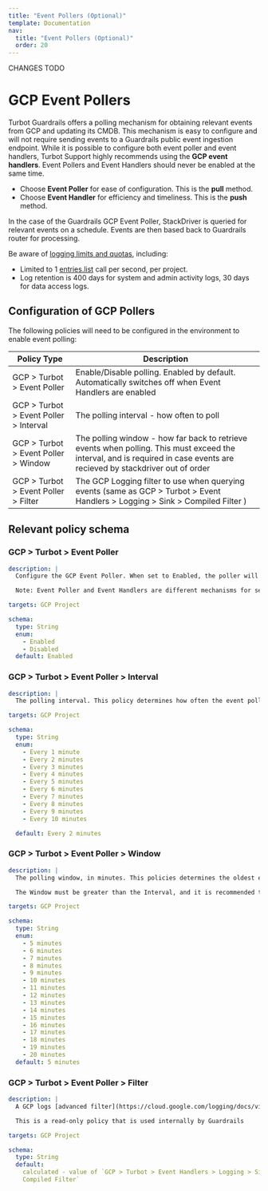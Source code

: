 ```yaml
---
title: "Event Pollers (Optional)"
template: Documentation
nav:
  title: "Event Pollers (Optional)"
  order: 20
---
```


CHANGES TODO

# GCP Event Pollers

Turbot Guardrails offers a polling mechanism for obtaining relevant events from GCP and
updating its CMDB. This mechanism is easy to configure and will not require
sending events to a Guardrails public event ingestion endpoint. While it is
possible to configure both event poller and event handlers, Turbot Support highly
recommends using the **GCP event handlers**. Event Pollers and Event Handlers
should never be enabled at the same time.

- Choose **Event Poller** for ease of configuration. This is the **pull**
  method.
- Choose **Event Handler** for efficiency and timeliness. This is the **push**
  method.

In the case of the Guardrails GCP Event Poller, StackDriver is queried for relevant
events on a schedule.  Events are then based back to Guardrails router for processing.

<div className="alert alert-info font-weight-bold">
  <p>Be aware of <a href="https://cloud.google.com/logging/quotas">logging limits and quotas</a>, including:</p>
<ul>
  <li>Limited to 1 <a href="https://cloud.google.com/logging/docs/reference/v2/rest/v2/entries/list">entries.list</a> call per second, per project.</li>
  <li>Log retention is 400 days for system and admin activity logs, 30 days for data
access logs.</li>
</ul>
</div>

## Configuration of GCP Pollers

The following policies will need to be configured in the environment to enable
event polling:

| Policy Type                            | Description                                                                                                                                                             |
| -------------------------------------- |-------------------------------------------------------------------------------------------------------------------------------------------------------------------------|
| GCP > Turbot > Event Poller            | Enable/Disable polling. Enabled by default.  Automatically switches off when Event Handlers are enabled                                                                 |
| GCP > Turbot > Event Poller > Interval | The polling interval - how often to poll                                                                                                                                |
| GCP > Turbot > Event Poller > Window   | The polling window - how far back to retrieve events when polling. This must exceed the interval, and is required in case events are recieved by stackdriver out of order |
| GCP > Turbot > Event Poller > Filter   | The GCP Logging filter to use when querying events (same as GCP > Turbot > Event Handlers > Logging > Sink > Compiled Filter )                                          |

## Relevant policy schema

### GCP > Turbot > Event Poller

```yml
description: |
  Configure the GCP Event Poller. When set to Enabled, the poller will run at the interval specified to retrieve the latest events and forward them to Guardrails for further processing.

  Note: Event Poller and Event Handlers are different mechanisms for sending information to Guardrails. You should enable one or the other, but not both.

targets: GCP Project

schema:
  type: String
  enum:
    - Enabled
    - Disabled
  default: Enabled
```

### GCP > Turbot > Event Poller > Interval

```yml
description: |
  The polling interval. This policy determines how often the event poller will run.

targets: GCP Project

schema:
  type: String
  enum:
    - Every 1 minute
    - Every 2 minutes
    - Every 3 minutes
    - Every 4 minutes
    - Every 5 minutes
    - Every 6 minutes
    - Every 7 minutes
    - Every 8 minutes
    - Every 9 minutes
    - Every 10 minutes

  default: Every 2 minutes
```

### GCP > Turbot > Event Poller > Window

```yml
description: |
  The polling window, in minutes. This policies determines the oldest events the event poller will retrieve. For example, setting the window to '5 minutes' will cause the poller to retrieve all events from the previous 5 minutes every time it runs.

  The Window must be greater than the Interval, and it is recommended to be at least twice the Interval. For example, if the Interval is 'Every 5 Minutes', the Window should be at least '10 Minutes'.

targets: GCP Project

schema:
  type: String
  enum:
    - 5 minutes
    - 6 minutes
    - 7 minutes
    - 8 minutes
    - 9 minutes
    - 10 minutes
    - 11 minutes
    - 12 minutes
    - 13 minutes
    - 14 minutes
    - 15 minutes
    - 16 minutes
    - 17 minutes
    - 18 minutes
    - 19 minutes
    - 20 minutes
  default: 5 minutes
```

### GCP > Turbot > Event Poller > Filter

```yml
description: |
  A GCP logs [advanced filter](https://cloud.google.com/logging/docs/view/advanced-queries) used to specify a subset of log entries that will be queried by the event poller.

  This is a read-only policy that is used internally by Guardrails

targets: GCP Project

schema:
  type: String
  default:
    calculated - value of `GCP > Turbot > Event Handlers > Logging > Sink >
    Compiled Filter`
```
